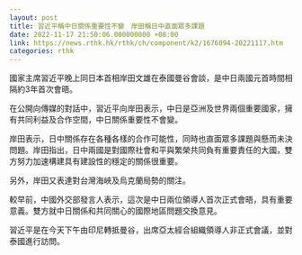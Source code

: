 ```yaml
---
layout: post
title: 習近平稱中日關係重要性不變　岸田稱日中直面眾多課題
date: 2022-11-17 21:50:06.000000000 +08:00
link: https://news.rthk.hk/rthk/ch/component/k2/1676094-20221117.htm
categories: rthk
---
```


國家主席習近平晚上同日本首相岸田文雄在泰國曼谷會談，是中日兩國元首時間相隔約3年首次會晤。

在公開向傳媒的對話中，習近平向岸田表示，中日是亞洲及世界兩個重要國家，擁有共同利益及合作空間，中日關係重要性不會變。

岸田表示，日中關係存在各種各樣的合作可能性，同時也直面眾多課題與懸而未決問題。岸田指出，日中兩國是對國際社會和平與繁榮共同負有重要責任的大國，雙方努力加速構建具有建設性的穩定的關係很重要。

另外，岸田又表達對台灣海峽及烏克蘭局勢的關注。

較早前，中國外交部發言人表示，這次是中日兩位領導人首次正式會晤，具有重要意義。雙方就中日關係和共同關心的國際地區問題交換意見。

習近平是在今天下午由印尼轉抵曼谷，出席亞太經合組織領導人非正式會議，並對泰國進行訪問。
